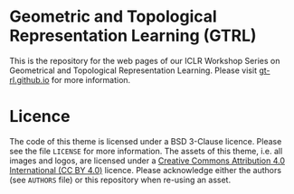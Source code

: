 # Geometric and Topological Representation Learning (GTRL)

This is the repository for the web pages of our ICLR Workshop Series on
Geometrical and Topological Representation Learning. Please visit
[gt-rl.github.io](https://gt-rl.github.io)
for more information.

# Licence

The code of this theme is licensed under a BSD 3-Clause licence. Please
see the file `LICENSE` for more information. The assets of this theme,
i.e. all images and logos, are licensed under a [Creative Commons Attribution
4.0 International (CC BY 4.0)](https://creativecommons.org/licenses/by/4.0/) licence.
Please acknowledge either the authors (see `AUTHORS` file) or this repository
when re-using an asset.
